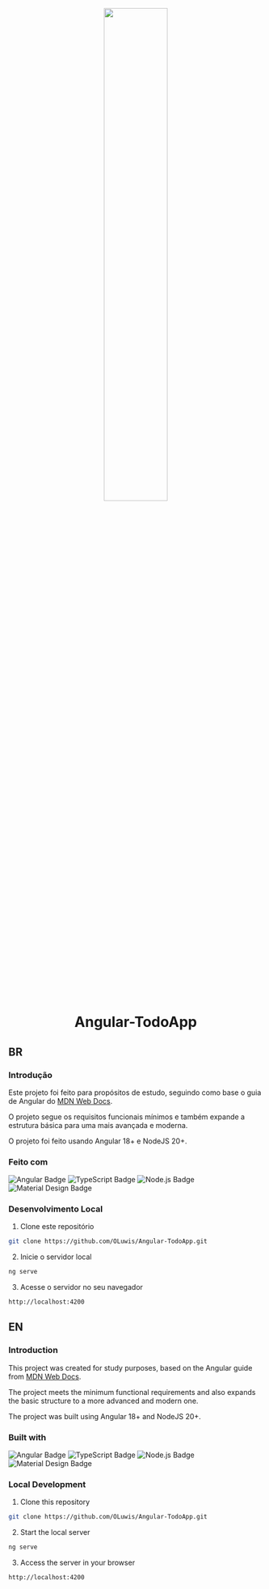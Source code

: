 <p align="center">
  <img src="https://files.catbox.moe/58bezp.gif" style="display:block; width: 50%;">
  <h1 align="center">
    Angular-TodoApp
  </h1>
</p>

## BR

### Introdução

Este projeto foi feito para propósitos de estudo, seguindo como base o guia de Angular do [MDN Web Docs](https://developer.mozilla.org/en-US/docs/Learn/Tools_and_testing/Client-side_JavaScript_frameworks/Angular_getting_started).

O projeto segue os requisitos funcionais mínimos e também expande a estrutura básica para uma mais avançada e moderna.

O projeto foi feito usando Angular 18+ e NodeJS 20+.

### Feito com
![Angular Badge](https://img.shields.io/badge/Angular-0F0F11?logo=angular&logoColor=fff&style=for-the-badge)
![TypeScript Badge](https://img.shields.io/badge/TypeScript-3178C6?logo=typescript&logoColor=fff&style=for-the-badge)
![Node.js Badge](https://img.shields.io/badge/Node.js-5FA04E?logo=nodedotjs&logoColor=fff&style=for-the-badge)
![Material Design Badge](https://img.shields.io/badge/Material%20Design-757575?logo=materialdesign&logoColor=fff&style=for-the-badge)

### Desenvolvimento Local

1. Clone este repositório
```sh
git clone https://github.com/OLuwis/Angular-TodoApp.git
```
2. Inicie o servidor local
```sh
ng serve
```
3. Acesse o servidor no seu navegador
```sh
http://localhost:4200
```

## EN

### Introduction

This project was created for study purposes, based on the Angular guide from [MDN Web Docs](https://developer.mozilla.org/en-US/docs/Learn/Tools_and_testing/Client-side_JavaScript_frameworks/Angular_getting_started).

The project meets the minimum functional requirements and also expands the basic structure to a more advanced and modern one.

The project was built using Angular 18+ and NodeJS 20+.

### Built with
![Angular Badge](https://img.shields.io/badge/Angular-0F0F11?logo=angular&logoColor=fff&style=for-the-badge)
![TypeScript Badge](https://img.shields.io/badge/TypeScript-3178C6?logo=typescript&logoColor=fff&style=for-the-badge)
![Node.js Badge](https://img.shields.io/badge/Node.js-5FA04E?logo=nodedotjs&logoColor=fff&style=for-the-badge)
![Material Design Badge](https://img.shields.io/badge/Material%20Design-757575?logo=materialdesign&logoColor=fff&style=for-the-badge)

### Local Development

1. Clone this repository
```sh
git clone https://github.com/OLuwis/Angular-TodoApp.git
```
2. Start the local server
```sh
ng serve
```
3. Access the server in your browser
```sh
http://localhost:4200
```
